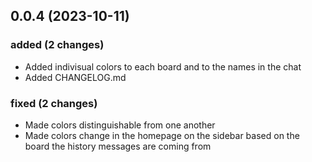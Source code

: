 ## 0.0.4 (2023-10-11)

### added (2 changes)

- Added indivisual colors to each board and to the names in the chat
- Added CHANGELOG.md

### fixed (2 changes)

- Made colors distinguishable from one another
- Made colors change in the homepage on the sidebar based on the board the history messages are coming from
